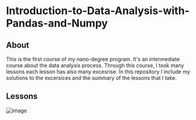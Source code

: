 # Introduction-to-Data-Analysis-with-Pandas-and-Numpy

## About
This is the first course of my nano-degree program. It's an intermediate course about the data analysis process. Through this course, I took many lessons each lesson has also many excesrise. In this repository I include my solutions to the excersices and the summary of the lessons that I take.

## Lessons
![image](https://github.com/sondosaabed/Introduction-to-Data-Analysis-with-Pandas-and-Numpy/assets/65151701/92aafb37-fd03-4333-a2bc-10c208115eb6)
